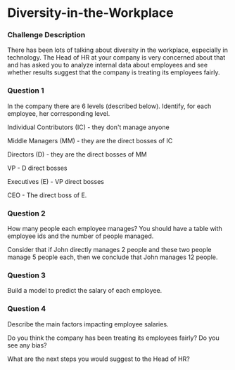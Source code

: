 # Diversity-in-the-Workplace

### Challenge Description

There has been lots of talking about diversity in the workplace, especially in technology. The Head of HR at your company is very concerned about that and has asked you to analyze internal data about employees and see whether results suggest that the company is treating its employees fairly.

### Question 1

In the company there are 6 levels (described below). Identify, for each employee, her corresponding level.

Individual Contributors (IC) - they don't manage anyone

Middle Managers (MM) - they are the direct bosses of IC

Directors (D) - they are the direct bosses of MM

VP - D direct bosses

Executives (E) - VP direct bosses

CEO - The direct boss of E.

### Question 2

How many people each employee manages? You should have a table with employee ids and the number of people managed.

Consider that if John directly manages 2 people and these two people manage 5 people each, then we conclude that John manages 12 people.

### Question 3

Build a model to predict the salary of each employee.

### Question 4

Describe the main factors impacting employee salaries.

Do you think the company has been treating its employees fairly? Do you see any bias?

What are the next steps you would suggest to the Head of HR?
